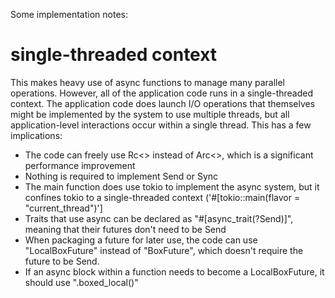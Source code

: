 Some implementation notes:

# single-threaded context

This makes heavy use of async functions to manage many parallel operations.  However, all of the application code runs in a single-threaded context.  The application code does launch I/O operations that themselves might be implemented by the system to use multiple threads, but all application-level interactions occur within a single thread.  This has a few implications:

* The code can freely use Rc<> instead of Arc<>, which is a significant performance improvement
* Nothing is required to implement Send or Sync
* The main function does use tokio to implement the async system, but it confines tokio to a single-threaded context ('#[tokio::main(flavor = "current_thread")']
* Traits that use async can be declared as "#[async_trait(?Send)]", meaning that their futures don't need to be Send
* When packaging a future for later use, the code can use "LocalBoxFuture" instead of "BoxFuture", which doesn't require the future to be Send.
* If an async block within a function needs to become a LocalBoxFuture, it should use ".boxed_local()"
